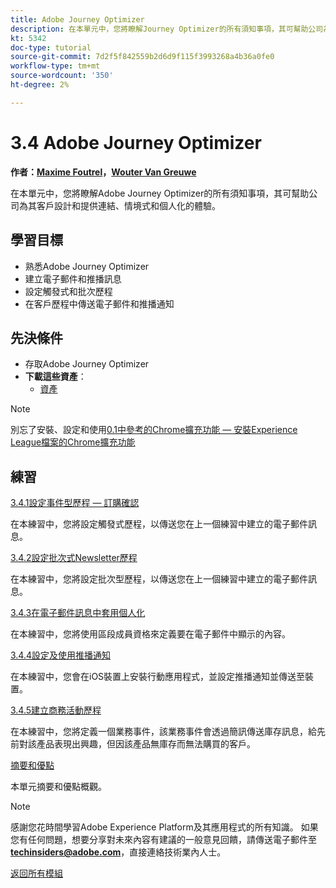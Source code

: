 ```yaml
---
title: Adobe Journey Optimizer
description: 在本單元中，您將瞭解Journey Optimizer的所有須知事項，其可幫助公司為其客戶設計和提供連結、情境式和個人化的體驗。
kt: 5342
doc-type: tutorial
source-git-commit: 7d2f5f842559b2d6d9f115f3993268a4b36a0fe0
workflow-type: tm+mt
source-wordcount: '350'
ht-degree: 2%

---
```


# 3.4 Adobe Journey Optimizer

**作者：[Maxime Foutrel](https://www.linkedin.com/in/maximefoutrel/)，[Wouter Van Greuwe](https://www.linkedin.com/in/woutervangeluwe/)**

在本單元中，您將瞭解Adobe Journey Optimizer的所有須知事項，其可幫助公司為其客戶設計和提供連結、情境式和個人化的體驗。

## 學習目標

- 熟悉Adobe Journey Optimizer
- 建立電子郵件和推播訊息
- 設定觸發式和批次歷程
- 在客戶歷程中傳送電子郵件和推播通知

## 先決條件

- 存取Adobe Journey Optimizer
- **下載這些資產**：
   - [資產](./../../../assets/ajo/ajo_assets.zip)

>[!NOTE]
>
>別忘了安裝、設定和使用[0.1中參考的Chrome擴充功能 — 安裝Experience League檔案的Chrome擴充功能](../../gettingstarted/gettingstarted/ex1.md)

## 練習

[3.4.1設定事件型歷程 — 訂購確認](./ex1.md)

在本練習中，您將設定觸發式歷程，以傳送您在上一個練習中建立的電子郵件訊息。

[3.4.2設定批次式Newsletter歷程](./ex2.md)

在本練習中，您將設定批次型歷程，以傳送您在上一個練習中建立的電子郵件訊息。

[3.4.3在電子郵件訊息中套用個人化](./ex3.md)

在本練習中，您將使用區段成員資格來定義要在電子郵件中顯示的內容。

[3.4.4設定及使用推播通知](./ex4.md)

在本練習中，您會在iOS裝置上安裝行動應用程式，並設定推播通知並傳送至裝置。

[3.4.5建立商務活動歷程](./ex5.md)

在本練習中，您將定義一個業務事件，該業務事件會透過簡訊傳送庫存訊息，給先前對該產品表現出興趣，但因該產品無庫存而無法購買的客戶。

[摘要和優點](./summary.md)

本單元摘要和優點概觀。

>[!NOTE]
>
>感謝您花時間學習Adobe Experience Platform及其應用程式的所有知識。 如果您有任何問題，想要分享對未來內容有建議的一般意見回饋，請傳送電子郵件至&#x200B;**techinsiders@adobe.com**，直接連絡技術業內人士。

[返回所有模組](../../../overview.md)
